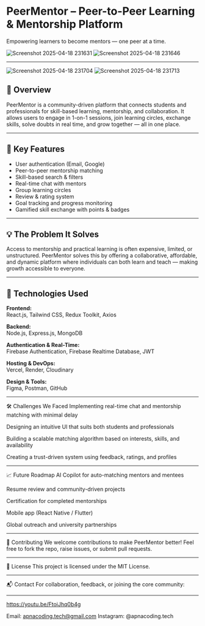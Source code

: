 # PeerMentor – Peer-to-Peer Learning & Mentorship Platform

Empowering learners to become mentors — one peer at a time.



![Screenshot 2025-04-18 231631](https://github.com/user-attachments/assets/a9490c1a-bcc7-466a-a9ea-ab23034757d0)  ![Screenshot 2025-04-18 231646](https://github.com/user-attachments/assets/a8828042-91d4-4791-a111-236ab71caf24)       

---



![Screenshot 2025-04-18 231704](https://github.com/user-attachments/assets/6e846eb3-acaa-4f78-8d63-395cb2f9dbf4) ![Screenshot 2025-04-18 231713](https://github.com/user-attachments/assets/7199d909-cafc-4227-8703-5d49294b54ba)




## 🚀 Overview

PeerMentor is a community-driven platform that connects students and professionals for skill-based learning, mentorship, and collaboration. It allows users to engage in 1-on-1 sessions, join learning circles, exchange skills, solve doubts in real time, and grow together — all in one place.

---

## 🎯 Key Features

- User authentication (Email, Google)
- Peer-to-peer mentorship matching
- Skill-based search & filters
- Real-time chat with mentors
- Group learning circles
- Review & rating system
- Goal tracking and progress monitoring
- Gamified skill exchange with points & badges

---

## 💡 The Problem It Solves

Access to mentorship and practical learning is often expensive, limited, or unstructured. PeerMentor solves this by offering a collaborative, affordable, and dynamic platform where individuals can both learn and teach — making growth accessible to everyone.

---

## 🧠 Technologies Used

**Frontend:**  
React.js, Tailwind CSS, Redux Toolkit, Axios

**Backend:**  
Node.js, Express.js, MongoDB

**Authentication & Real-Time:**  
Firebase Authentication, Firebase Realtime Database, JWT

**Hosting & DevOps:**  
Vercel, Render, Cloudinary

**Design & Tools:**  
Figma, Postman, GitHub

---
🛠 Challenges We Faced
Implementing real-time chat and mentorship matching with minimal delay

Designing an intuitive UI that suits both students and professionals

Building a scalable matching algorithm based on interests, skills, and availability

Creating a trust-driven system using feedback, ratings, and profiles

---

📈 Future Roadmap
AI Copilot for auto-matching mentors and mentees

Resume review and community-driven projects

Certification for completed mentorships

Mobile app (React Native / Flutter)

Global outreach and university partnerships

---

🤝 Contributing
We welcome contributions to make PeerMentor better! Feel free to fork the repo, raise issues, or submit pull requests.

---

📄 License
This project is licensed under the MIT License.

---

📬 Contact
For collaboration, feedback, or joining the core community:

---

https://youtu.be/FtoiJhq0b4g

Email: apnacoding.tech@gmail.com
Instagram: @apnacoding.tech



